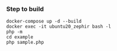 ### Step to build

```
docker-compose up -d --build
docker exec -it ubuntu20_zephir bash -l
php -m
cd example
php sample.php
```